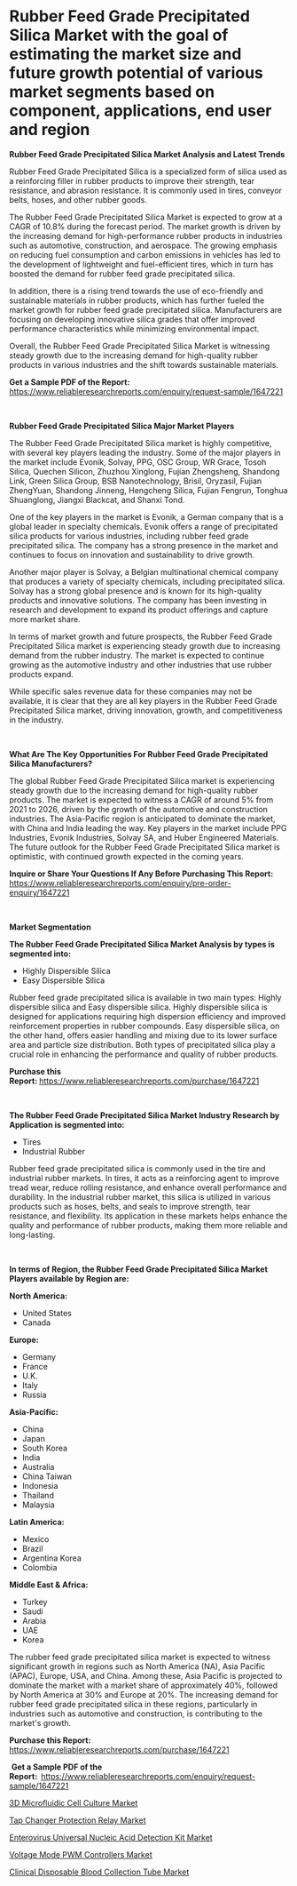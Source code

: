 <p><h1>Rubber Feed Grade Precipitated Silica Market with the goal of estimating the market size and future growth potential of various market segments based on component, applications, end user and region</h1></p><p><strong>Rubber Feed Grade Precipitated Silica Market Analysis and Latest Trends</strong></p>
<p><p>Rubber Feed Grade Precipitated Silica is a specialized form of silica used as a reinforcing filler in rubber products to improve their strength, tear resistance, and abrasion resistance. It is commonly used in tires, conveyor belts, hoses, and other rubber goods.</p><p>The Rubber Feed Grade Precipitated Silica Market is expected to grow at a CAGR of 10.8% during the forecast period. The market growth is driven by the increasing demand for high-performance rubber products in industries such as automotive, construction, and aerospace. The growing emphasis on reducing fuel consumption and carbon emissions in vehicles has led to the development of lightweight and fuel-efficient tires, which in turn has boosted the demand for rubber feed grade precipitated silica.</p><p>In addition, there is a rising trend towards the use of eco-friendly and sustainable materials in rubber products, which has further fueled the market growth for rubber feed grade precipitated silica. Manufacturers are focusing on developing innovative silica grades that offer improved performance characteristics while minimizing environmental impact.</p><p>Overall, the Rubber Feed Grade Precipitated Silica Market is witnessing steady growth due to the increasing demand for high-quality rubber products in various industries and the shift towards sustainable materials.</p></p>
<p><strong>Get a Sample PDF of the Report:&nbsp;</strong> <a href="https://www.reliableresearchreports.com/enquiry/request-sample/1647221">https://www.reliableresearchreports.com/enquiry/request-sample/1647221</a></p>
<p>&nbsp;</p>
<p><strong>Rubber Feed Grade Precipitated Silica Major Market Players</strong></p>
<p><p>The Rubber Feed Grade Precipitated Silica market is highly competitive, with several key players leading the industry. Some of the major players in the market include Evonik, Solvay, PPG, OSC Group, WR Grace, Tosoh Silica, Quechen Silicon, Zhuzhou Xinglong, Fujian Zhengsheng, Shandong Link, Green Silica Group, BSB Nanotechnology, Brisil, Oryzasil, Fujian ZhengYuan, Shandong Jinneng, Hengcheng Silica, Fujian Fengrun, Tonghua Shuanglong, Jiangxi Blackcat, and Shanxi Tond.</p><p>One of the key players in the market is Evonik, a German company that is a global leader in specialty chemicals. Evonik offers a range of precipitated silica products for various industries, including rubber feed grade precipitated silica. The company has a strong presence in the market and continues to focus on innovation and sustainability to drive growth.</p><p>Another major player is Solvay, a Belgian multinational chemical company that produces a variety of specialty chemicals, including precipitated silica. Solvay has a strong global presence and is known for its high-quality products and innovative solutions. The company has been investing in research and development to expand its product offerings and capture more market share.</p><p>In terms of market growth and future prospects, the Rubber Feed Grade Precipitated Silica market is experiencing steady growth due to increasing demand from the rubber industry. The market is expected to continue growing as the automotive industry and other industries that use rubber products expand.</p><p>While specific sales revenue data for these companies may not be available, it is clear that they are all key players in the Rubber Feed Grade Precipitated Silica market, driving innovation, growth, and competitiveness in the industry.</p></p>
<p>&nbsp;</p>
<p><strong>What Are The Key Opportunities For Rubber Feed Grade Precipitated Silica Manufacturers?</strong></p>
<p><p>The global Rubber Feed Grade Precipitated Silica market is experiencing steady growth due to the increasing demand for high-quality rubber products. The market is expected to witness a CAGR of around 5% from 2021 to 2026, driven by the growth of the automotive and construction industries. The Asia-Pacific region is anticipated to dominate the market, with China and India leading the way. Key players in the market include PPG Industries, Evonik Industries, Solvay SA, and Huber Engineered Materials. The future outlook for the Rubber Feed Grade Precipitated Silica market is optimistic, with continued growth expected in the coming years.</p></p>
<p><strong>Inquire or Share Your Questions If Any Before Purchasing This Report:</strong> <a href="https://www.reliableresearchreports.com/enquiry/pre-order-enquiry/1647221">https://www.reliableresearchreports.com/enquiry/pre-order-enquiry/1647221</a></p>
<p>&nbsp;</p>
<p><strong>Market Segmentation</strong></p>
<p><strong>The Rubber Feed Grade Precipitated Silica Market Analysis by types is segmented into:</strong></p>
<p><ul><li>Highly Dispersible Silica</li><li>Easy Dispersible Silica</li></ul></p>
<p><p>Rubber feed grade precipitated silica is available in two main types: Highly dispersible silica and Easy dispersible silica. Highly dispersible silica is designed for applications requiring high dispersion efficiency and improved reinforcement properties in rubber compounds. Easy dispersible silica, on the other hand, offers easier handling and mixing due to its lower surface area and particle size distribution. Both types of precipitated silica play a crucial role in enhancing the performance and quality of rubber products.</p></p>
<p><strong>Purchase this Report:&nbsp;</strong><a href="https://www.reliableresearchreports.com/purchase/1647221">https://www.reliableresearchreports.com/purchase/1647221</a></p>
<p>&nbsp;</p>
<p><strong>The Rubber Feed Grade Precipitated Silica Market Industry Research by Application is segmented into:</strong></p>
<p><ul><li>Tires</li><li>Industrial Rubber</li></ul></p>
<p><p>Rubber feed grade precipitated silica is commonly used in the tire and industrial rubber markets. In tires, it acts as a reinforcing agent to improve tread wear, reduce rolling resistance, and enhance overall performance and durability. In the industrial rubber market, this silica is utilized in various products such as hoses, belts, and seals to improve strength, tear resistance, and flexibility. Its application in these markets helps enhance the quality and performance of rubber products, making them more reliable and long-lasting.</p></p>
<p>&nbsp;</p>
<p><strong>In terms of Region, the Rubber Feed Grade Precipitated Silica Market Players available by Region are:</strong></p>
<p>
    <p> <strong> North America: </strong>
        <ul>
            <li>United States</li>
            <li>Canada</li>
        </ul>
        </p> 
    <p> <strong> Europe: </strong>
        <ul>
            <li>Germany</li>
            <li>France</li>
            <li>U.K.</li>
            <li>Italy</li>
            <li>Russia</li>
        </ul>
        </p> 
    <p> <strong> Asia-Pacific: </strong>
        <ul>
            <li>China</li>
            <li>Japan</li>
            <li>South Korea</li>
            <li>India</li>
            <li>Australia</li>
            <li>China Taiwan</li>
            <li>Indonesia</li>
            <li>Thailand</li>
            <li>Malaysia</li>
        </ul>
        </p> 
    <p> <strong> Latin America: </strong>
        <ul>
            <li>Mexico</li>
            <li>Brazil</li>
            <li>Argentina Korea</li>
            <li>Colombia</li>
        </ul>
        </p> 
    <p> <strong> Middle East & Africa: </strong>
        <ul>
            <li>Turkey</li>
            <li>Saudi</li>
            <li>Arabia</li>
            <li>UAE</li>
            <li>Korea</li>
        </ul>
    </p>
    </p>
<p><p>The rubber feed grade precipitated silica market is expected to witness significant growth in regions such as North America (NA), Asia Pacific (APAC), Europe, USA, and China. Among these, Asia Pacific is projected to dominate the market with a market share of approximately 40%, followed by North America at 30% and Europe at 20%. The increasing demand for rubber feed grade precipitated silica in these regions, particularly in industries such as automotive and construction, is contributing to the market's growth.</p></p>
<p><strong>Purchase this Report: </strong><a href="https://www.reliableresearchreports.com/purchase/1647221">https://www.reliableresearchreports.com/purchase/1647221</a></p>
<p>&nbsp;<strong>Get a Sample PDF of the Report:&nbsp;&nbsp;</strong><a href="https://www.reliableresearchreports.com/enquiry/request-sample/1647221">https://www.reliableresearchreports.com/enquiry/request-sample/1647221</a></p>
<p><strong></strong></p>
<p><p><a href="https://github.com/jerrycopelandthomaswsqd8q/Market-Research-Report-List-1/blob/main/3d-microfluidic-cell-culture-market.md">3D Microfluidic Cell Culture Market</a></p><p><a href="https://issuu.com/reportprime-2/docs/tap-changer-protection-relay-market-size-2030.pptx">Tap Changer Protection Relay Market</a></p><p><a href="https://issuu.com/reportprime-2/docs/enterovirus-universal-nucleic-acid-detection-kit-m">Enterovirus Universal Nucleic Acid Detection Kit Market</a></p><p><a href="https://view.publitas.com/reportprime-1/voltage-mode-pwm-controllers-market-share-market-new-trends-analysis-report-by-type-by-application-by-end-use-by-region-and-segment-forecasts-2024-2031/">Voltage Mode PWM Controllers Market</a></p><p><a href="https://chivalrous-flock-a86.notion.site/Global-Clinical-Disposable-Blood-Collection-Tube-Market-by-Types-Applications-and-Major-Players-w-e8d9c264d45f4e199087acfb3b4839f8">Clinical Disposable Blood Collection Tube Market</a></p></p>